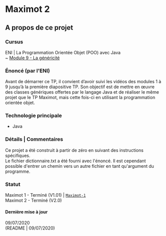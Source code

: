 # Maximot 2

## A propos de ce projet

### Cursus
ENI | La Programmation Orientée Objet (POO) avec Java   
~ [Module 9 - La généricité](https://github.com/Dyrits/MAXIMOT/blob/Maximot-2/Module%2009%20-%20Enonc%C3%A9%20TP01%20-%20Maximot%202.pdf) 

### Énoncé (par l'ENI)
Avant de démarrer ce TP, il convient d’avoir suivi les vidéos des modules 1 à 9 jusqu’à la première diapositive TP. Son objectif est de mettre en œuvre des classes génériques offertes par le langage Java et de réaliser le même projet que le TP Maximot, mais cette fois-ci en utilisant la programmation orientée objet.

### Technologie principale 
- Java

### Détails | Commentaires
Ce projet a été construit à partir de zéro en suivant des instructions spécifiques.  
Le fichier dictionnaire.txt a été fourni avec l'énoncé. Il est cependant possible d'entrer un chemin vers un autre fichier en tant qu'argument du programme.

### Statut
Maximot 1 - Terminé (V1.01) | [`Maximot-1`](https://github.com/Dyrits/MAXIMOT/tree/Maximot-1)  
Maximot 2 - Terminé (V2.0)

#### Dernière mise à jour
09/07/2020  
(README | 09/07/2020)
